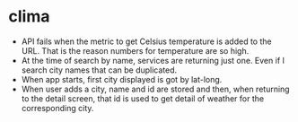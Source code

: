 # clima
- API fails when the metric to get Celsius temperature is added to the URL. That is the reason numbers for temperature are so high.
- At the time of search by name, services are returning just one. Even if I search city names that can be duplicated.
- When app starts, first city displayed is got by lat-long.
- When user adds a city, name and id are stored and then, when returning to the detail screen, that id is used to get detail of weather
for the corresponding city.
